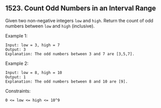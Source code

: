 ## 1523. Count Odd Numbers in an Interval Range

Given two non-negative integers `low` and `high`. Return the count of odd numbers between `low` and `high` (inclusive).

Example 1:

```
Input: low = 3, high = 7
Output: 3
Explanation: The odd numbers between 3 and 7 are [3,5,7].
```

Example 2:

```
Input: low = 8, high = 10
Output: 1
Explanation: The odd numbers between 8 and 10 are [9].
```

Constraints:

```
0 <= low <= high <= 10^9
```
